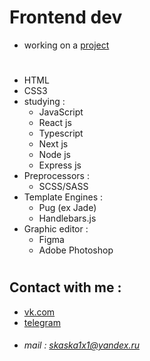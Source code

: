 
# Frontend dev
- working on a [project](https://skaska1x1.github.io/OnlineCourse/)
#
- HTML
- CSS3
- studying :
  - JavaScript
  - React js
  - Typescript
  - Next js
  - Node js
  - Express js
- Preprocessors : 
  - SCSS/SASS
- Template Engines :
  - Pug (ex Jade)
  - Handlebars.js
- Graphic editor : 
  - Figma
  - Adobe Photoshop
#
## Contact with me :
- [vk.com](https://vk.com/sheningor)
- [telegram](https://t.me/skaska1x1)
- ###### mail : <skaska1x1@yandex.ru> ######

<!--
**skaska1x1/skaska1x1** is a ✨ _special_ ✨ repository because its `README.md` (this file) appears on your GitHub profile.

Here are some ideas to get you started:

- 🔭 I’m currently working on ...
- 🌱 I’m currently learning ...
- 👯 I’m looking to collaborate on ...
- 🤔 I’m looking for help with ...
- 💬 Ask me about ...
- 📫 How to reach me: ...
- 😄 Pronouns: ...
- ⚡ Fun fact: ...
-->
 <!-- [mail]:skaska1x1@yandex.ru -->
